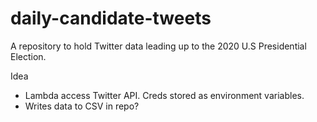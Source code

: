 # daily-candidate-tweets
A repository to hold Twitter data leading up to the 2020 U.S Presidential Election.

Idea

- Lambda access Twitter API. Creds stored as environment variables.
- Writes data to CSV in repo?